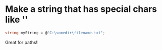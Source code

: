 # Make a string that has special chars like '\'


```csharp
string myString = @"C:\somedir\filename.txt";
```

Great for paths!!

